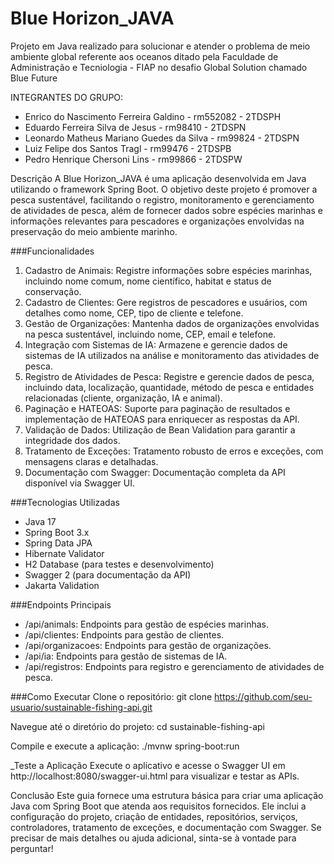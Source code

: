 # Blue Horizon_JAVA
Projeto em Java realizado para solucionar e atender o problema de meio ambiente global referente aos oceanos ditado pela Faculdade de Administração e Tecniologia - FIAP no desafio Global Solution chamado Blue Future

INTEGRANTES DO GRUPO:
- Enrico do Nascimento Ferreira Galdino - rm552082 - 2TDSPH
- Eduardo Ferreira Silva de Jesus - rm98410 - 2TDSPN
- Leonardo Matheus Mariano Guedes da Silva - rm99824 - 2TDSPN
- Luiz Felipe dos Santos Tragl - rm99476 - 2TDSPB
- Pedro Henrique Chersoni Lins - rm99866 - 2TDSPW

Descrição
A Blue Horizon_JAVA é uma aplicação desenvolvida em Java utilizando o framework Spring Boot. O objetivo deste projeto é promover a pesca sustentável, facilitando o registro, monitoramento e gerenciamento de atividades de pesca, além de fornecer dados sobre espécies marinhas e informações relevantes para pescadores e organizações envolvidas na preservação do meio ambiente marinho.

###Funcionalidades
1. Cadastro de Animais: Registre informações sobre espécies marinhas, incluindo nome comum, nome científico, habitat e status de conservação.
2. Cadastro de Clientes: Gere registros de pescadores e usuários, com detalhes como nome, CEP, tipo de cliente e telefone.
3. Gestão de Organizações: Mantenha dados de organizações envolvidas na pesca sustentável, incluindo nome, CEP, email e telefone.
4. Integração com Sistemas de IA: Armazene e gerencie dados de sistemas de IA utilizados na análise e monitoramento das atividades de pesca.
5. Registro de Atividades de Pesca: Registre e gerencie dados de pesca, incluindo data, localização, quantidade, método de pesca e entidades relacionadas (cliente, organização, IA e animal).
6. Paginação e HATEOAS: Suporte para paginação de resultados e implementação de HATEOAS para enriquecer as respostas da API.
7. Validação de Dados: Utilização de Bean Validation para garantir a integridade dos dados.
8. Tratamento de Exceções: Tratamento robusto de erros e exceções, com mensagens claras e detalhadas.
9. Documentação com Swagger: Documentação completa da API disponível via Swagger UI.

###Tecnologias Utilizadas
- Java 17
- Spring Boot 3.x
- Spring Data JPA
- Hibernate Validator
- H2 Database (para testes e desenvolvimento)
- Swagger 2 (para documentação da API)
- Jakarta Validation

###Endpoints Principais
- /api/animals: Endpoints para gestão de espécies marinhas.
- /api/clientes: Endpoints para gestão de clientes.
- /api/organizacoes: Endpoints para gestão de organizações.
- /api/ia: Endpoints para gestão de sistemas de IA.
- /api/registros: Endpoints para registro e gerenciamento de atividades de pesca.

###Como Executar
Clone o repositório:
git clone https://github.com/seu-usuario/sustainable-fishing-api.git

Navegue até o diretório do projeto:
cd sustainable-fishing-api

Compile e execute a aplicação:
./mvnw spring-boot:run

_Teste a Aplicação
Execute o aplicativo e acesse o Swagger UI em http://localhost:8080/swagger-ui.html para visualizar e testar as APIs.

Conclusão
  Este guia fornece uma estrutura básica para criar uma aplicação Java com Spring Boot que atenda aos requisitos fornecidos. Ele inclui a configuração do projeto, criação de entidades, repositórios, serviços, controladores, tratamento de exceções, e documentação com Swagger. Se precisar de mais detalhes ou ajuda adicional, sinta-se à vontade para perguntar!
